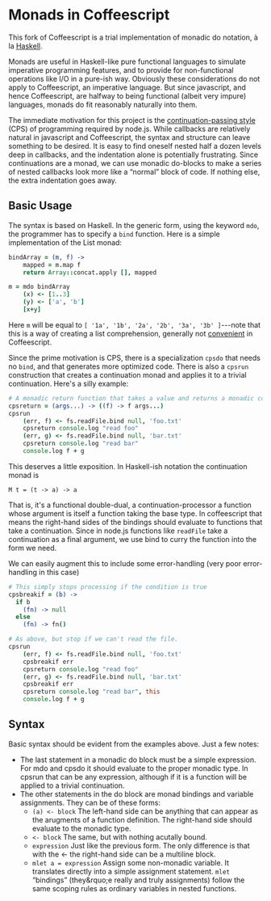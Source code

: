 Monads in Coffeescript
======================

This fork of Coffeescript is a trial implementation of monadic do notation, &agrave; la [Haskell](http://www.haskell.org/haskellwiki/Monads).

Monads are useful in Haskell-like pure functional languages to simulate imperative programming features, and to provide for non-functional operations
like I/O in a pure-ish way. Obviously these considerations do not apply to Coffeescript, an imperative language. But since javascript, and hence Coffeescript, are halfway to being functional (albeit very impure) languages, monads do fit reasonably naturally into them.

The immediate motivation for this project is the [continuation-passing style](http://en.wikipedia.org/wiki/Continuation-passing_style) (CPS) of programming required by node.js. While callbacks are relatively natural in javascript and Coffeescript, the syntax and structure can leave something to be desired. It is easy to find oneself nested half a dozen levels deep in callbacks, and the indentation alone is potentially frustrating. Since continuations are a monad, we can use monadic do-blocks to make a series of nested callbacks look more like a &ldquo;normal&rdquo; block of code. If nothing else, the extra indentation goes away.

Basic Usage
------------

The syntax is based on Haskell. In the generic form, using the keyword `mdo`, the programmer has to specify a `bind` function. Here is a simple implementation of the List monad:

```coffeescript
bindArray = (m, f) ->
    mapped = m.map f
    return Array::concat.apply [], mapped

m = mdo bindArray
    (x) <- [1..3]
    (y) <- ['a', 'b']
    [x+y]
```

Here `m` will be equal to `[ '1a', '1b', '2a', '2b', '3a', '3b' ]`---note that this is a way of creating a list comprehension, generally not [convenient](http://brehaut.net/blog/2011/coffeescript_comprehensions) in Coffeescript.

Since the prime motivation is CPS, there is a specialization `cpsdo` that needs no `bind`, and that generates more optimized code. There is also a `cpsrun` construction that creates a continuation monad and applies it to a trivial continuation. Here's a silly example:

```coffeescript
# A monadic return function that takes a value and returns a monadic continuation-callar
cpsreturn = (args...) -> ((f) -> f args...)
cpsrun
    (err, f) <- fs.readFile.bind null, 'foo.txt'
    cpsreturn console.log "read foo"
    (err, g) <- fs.readFile.bind null, 'bar.txt'
    cpsreturn console.log "read bar"
    console.log f + g
```

This deserves a little exposition. In Haskell-ish notation the continuation monad is

    M t = (t -> a) -> a

That is, it's a functional double-dual, a continuation-processor a function whose argument is itself a function taking the base type. In coffeescript that means the right-hand sides of the bindings should evaluate to functions that take a continuation. Since in node.js functions like `readFile` take a continuation as a final argument, we use bind to curry the function into the form we need.

We can easily augment this to include some error-handling (very poor error-handling in this case)

```coffeescript
# This simply stops processing if the condition is true
cpsbreakif = (b) -> 
  if b
    (fn) -> null
  else
    (fn) -> fn()

# As above, but stop if we can't read the file.
cpsrun
    (err, f) <- fs.readFile.bind null, 'foo.txt'
    cpsbreakif err
    cpsreturn console.log "read foo"
    (err, g) <- fs.readFile.bind null, 'bar.txt'
    cpsbreakif err
    cpsreturn console.log "read bar", this
    console.log f + g
```

Syntax
------
Basic syntax should be evident from the examples above. Just a few notes:

* The last statement in a monadic do block must be a simple expression. For mdo and cpsdo it should evaluate to the proper monadic type. In cpsrun that can be any expression, although if it is a function will be applied to a trivial continuation.
* The other statements in the do block are monad bindings and variable assignments. They can be of these forms:
  * `(a) <- block`
    The left-hand side can be anything that can appear as the arugments of a function definition. The right-hand side should evaluate to the monadic type.
  * `<- block`
    The same, but with nothing acutally bound.
  * `expression`
    Just like the previous form. The only difference is that with the <- the right-hand side can be a multiline block.
  * `mlet a = expression`
    Assign some non-monadic variable. It translates directly into a simple assignment statement. `mlet` &ldquo;bindings&rdquo; (they&rquo;e really and truly assignments) follow the same scoping rules as ordinary variables in nested functions.
    
